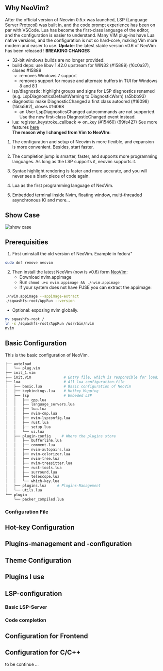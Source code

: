 ## Why NeoVim?
After the official version of Neovim 0.5.x was launched, LSP (Language Server Protocol) was built in, and the code prompt experience has been on par with VSCode. Lua has become the first-class language of the editor, and the configuration is easier to understand. Many VIM plug-ins have Lua native versions, and the configuration is not so hard-core, making Vim more modern and easier to use.
**Update**: the latest stable version v0.6 of NeoVim has been released !
**BREAKING CHANGES** 

+ 32-bit windows builds are no longer provided.  
+ build deps: use libuv 1.42.0 upstream for WIN32 (#15889) (f6c0a37), closes #15889
  + removes Windows 7 support
  + removes support for mouse and alternate buffers in TUI for Windows 8 and 8.1
+ lsp/diagnostic: highlight groups and signs for LSP diagnostics renamed (e.g. LspDiagnosticsDefaultWarning to DiagnosticWarn) (a5bbb93)
+ diagnostic: make DiagnosticChanged a first class autocmd (#16098) (150a592), closes #16098
  + an User LspDiagnosticsChanged autocommands are not supported. Use the new first-class DiagnosticChanged event instead.    
+ lua: register_keystroke_callback => on_key (#15460) (69fe427)
See more features [here](https://github.com/neovim/neovim/releases)  
**The reason why I changed from Vim to NeoVIm:**  
1. The configuration and setup of Neovim is more flexible, and expansion is more convenient. Besides, start faster.

2. The completion jump is smarter, faster, and supports more programming languages. As long as the LSP supports it, neovim supports it.

3. Syntax highlight rendering is faster and more accurate, and you will never see a blank piece of code again.

4. Lua as the first programming language of NeoVim.

5. Embedded terminal inside Nvim, floating window, multi-threaded asynchronous IO and more...

## Show Case
![show case](https://xiangyutong.makelove.expert/wp-content/uploads/2021/12/show-nvim.png "show case")

## Prerequisities
1. First uninstall the old version of NeoVim. Example in fedora"
```bash
sudo dnf remove neovim
```
2. Then install the latest NeoVim (now is v0.6) form [NeoVim](https://github.com/neovim/neovim/releases):
   + Download nvim.appimage
   + Run ``chmod u+x nvim.appimage && ./nvim.appimage``  
   + If your system does not have FUSE you can extract the appimage:
  ```bash
  ./nvim.appimage --appimage-extract
./squashfs-root/AppRun --version
  ```
   + Optional: exposing nvim globally. 
  ```bash
mv squashfs-root /
ln -s /squashfs-root/AppRun /usr/bin/nvim
nvim
  ```
  
## Basic Configuration
This is the basic configuration of NeoVim.
```bash
├── autoload
│   └── plug.vim
├── init_1.vim
├── init.vim               # Entry file, which is responsible for loading all files in the lua folder
├── lua                    # All lua configuration-file
│   ├── basic.lua          # Basic configuration of NeoVim 
│   ├── keybindings.lua    # Hotkey Mapping
│   ├── lsp                # Embeded LSP
│   │   ├── cpp.lua
│   │   ├── language_servers.lua
│   │   ├── lua.lua
│   │   ├── nvim-cmp.lua
│   │   ├── nvim-lspconfig.lua
│   │   ├── rust.lua
│   │   ├── setup.lua
│   │   └── ui.lua
│   ├── plugin-config     # Where the plugins store
│   │   ├── bufferline.lua
│   │   ├── comment.lua
│   │   ├── nvim-autopairs.lua
│   │   ├── nvim-colorizer.lua
│   │   ├── nvim-tree.lua
│   │   ├── nvim-treesitter.lua
│   │   ├── rust-tools.lua
│   │   ├── surround.lua
│   │   ├── telescope.lua
│   │   └── which-key.lua
│   ├── plugins.lua     # Plugins-Management
│   └── utils.lua
└── plugin
    └── packer_compiled.lua

```  
### Configuration File
## Hot-key Configuration

## Plugins-management and -configuration

## Theme Configuration

## Plugins I use

## LSP-configuration

### Basic LSP-Server

### Code completion

## Configuration for Frontend

## Configuration for C/C++

to be continue ...
